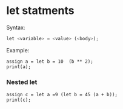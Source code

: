 # let statments 

Syntax:

```python
let <variable> = <value> (<body>);
```

Example:

```
assign a = let b = 10  (b ** 2);
print(a);
```

### Nested let

```
assign c = let a =9 (let b = 45 (a + b));
print(c);
```
